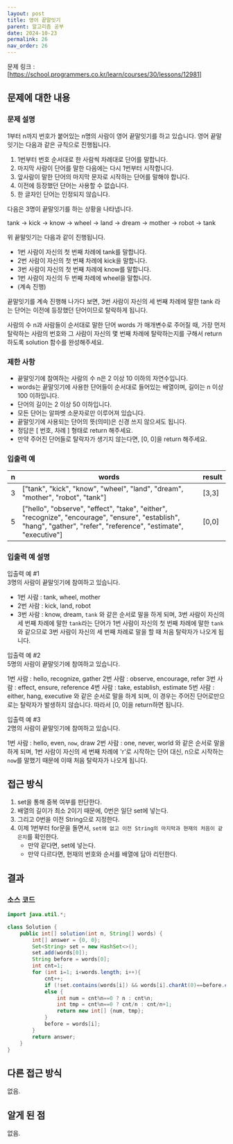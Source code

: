 ```yaml
---
layout: post
title: 영어 끝말잇기
parent: 알고리즘 공부
date: 2024-10-23
permalink: 26
nav_order: 26
---
```


문제 링크 : [https://school.programmers.co.kr/learn/courses/30/lessons/12981]

## 문제에 대한 내용

### 문제 설명

1부터 n까지 번호가 붙어있는 n명의 사람이 영어 끝말잇기를 하고 있습니다. 영어 끝말잇기는 다음과 같은 규칙으로 진행됩니다.

1. 1번부터 번호 순서대로 한 사람씩 차례대로 단어를 말합니다.
1. 마지막 사람이 단어를 말한 다음에는 다시 1번부터 시작합니다.
1. 앞사람이 말한 단어의 마지막 문자로 시작하는 단어를 말해야 합니다.
1. 이전에 등장했던 단어는 사용할 수 없습니다.
1. 한 글자인 단어는 인정되지 않습니다.

다음은 3명이 끝말잇기를 하는 상황을 나타냅니다.

tank → kick → know → wheel → land → dream → mother → robot → tank

위 끝말잇기는 다음과 같이 진행됩니다.

- 1번 사람이 자신의 첫 번째 차례에 tank를 말합니다.
- 2번 사람이 자신의 첫 번째 차례에 kick을 말합니다.
- 3번 사람이 자신의 첫 번째 차례에 know를 말합니다.
- 1번 사람이 자신의 두 번째 차례에 wheel을 말합니다.
- (계속 진행)

끝말잇기를 계속 진행해 나가다 보면, 3번 사람이 자신의 세 번째 차례에 말한 tank 라는 단어는 이전에 등장했던 단어이므로 탈락하게 됩니다.

사람의 수 n과 사람들이 순서대로 말한 단어 words 가 매개변수로 주어질 때, 가장 먼저 탈락하는 사람의 번호와 그 사람이 자신의 몇 번째 차례에 탈락하는지를 구해서 return 하도록 solution 함수를 완성해주세요.

### 제한 사항

- 끝말잇기에 참여하는 사람의 수 n은 2 이상 10 이하의 자연수입니다.
- words는 끝말잇기에 사용한 단어들이 순서대로 들어있는 배열이며, 길이는 n 이상 100 이하입니다.
- 단어의 길이는 2 이상 50 이하입니다.
- 모든 단어는 알파벳 소문자로만 이루어져 있습니다.
- 끝말잇기에 사용되는 단어의 뜻(의미)은 신경 쓰지 않으셔도 됩니다.
- 정답은 [ 번호, 차례 ] 형태로 return 해주세요.
- 만약 주어진 단어들로 탈락자가 생기지 않는다면, [0, 0]을 return 해주세요.

### 입출력 예

| n   | words                                                                                                                                                              | result |
| --- | ------------------------------------------------------------------------------------------------------------------------------------------------------------------ | ------ |
| 3   | ["tank", "kick", "know", "wheel", "land", "dream", "mother", "robot", "tank"]                                                                                      | [3,3]  |
| 5   | ["hello", "observe", "effect", "take", "either", "recognize", "encourage", "ensure", "establish", "hang", "gather", "refer", "reference", "estimate", "executive"] | [0,0]  |

### 입출력 예 설명

입출력 예 #1  
3명의 사람이 끝말잇기에 참여하고 있습니다.

- 1번 사람 : tank, wheel, mother
- 2번 사람 : kick, land, robot
- 3번 사람 : know, dream, `tank`
  와 같은 순서로 말을 하게 되며, 3번 사람이 자신의 세 번째 차례에 말한 `tank`라는 단어가 1번 사람이 자신의 첫 번째 차례에 말한 `tank`와 같으므로 3번 사람이 자신의 세 번째 차례로 말을 할 때 처음 탈락자가 나오게 됩니다.

입출력 예 #2  
5명의 사람이 끝말잇기에 참여하고 있습니다.

1번 사람 : hello, recognize, gather
2번 사람 : observe, encourage, refer
3번 사람 : effect, ensure, reference
4번 사람 : take, establish, estimate
5번 사람 : either, hang, executive
와 같은 순서로 말을 하게 되며, 이 경우는 주어진 단어로만으로는 탈락자가 발생하지 않습니다. 따라서 [0, 0]을 return하면 됩니다.

입출력 예 #3  
2명의 사람이 끝말잇기에 참여하고 있습니다.

1번 사람 : hello, even, `now`, draw
2번 사람 : one, never, world
와 같은 순서로 말을 하게 되며, 1번 사람이 자신의 세 번째 차례에 'r'로 시작하는 단어 대신, n으로 시작하는 `now`를 말했기 때문에 이때 처음 탈락자가 나오게 됩니다.

## 접근 방식

1. set을 통해 중복 여부를 판단한다.
1. 배열의 길이가 최소 2이기 때문에, 0번은 일단 set에 넣는다.
1. 그리고 0번을 이전 String으로 지정한다.
1. 이제 1번부터 for문을 돌면서, `set에 없고 이전 String의 마지막과 현재의 처음이 같은지`를 확인한다.
   - 만약 같다면, set에 넣는다.
   - 만약 다르다면, 현재의 번호와 순서를 배열에 담아 리턴한다.

## 결과

### 소스 코드

```java
import java.util.*;

class Solution {
    public int[] solution(int n, String[] words) {
        int[] answer = {0, 0};
        Set<String> set = new HashSet<>();
        set.add(words[0]);
        String before = words[0];
        int cnt=1;
        for (int i=1; i<words.length; i++){
            cnt++;
            if (!set.contains(words[i]) && words[i].charAt(0)==before.charAt(before.length()-1)) set.add(words[i]);
            else {
                int num = cnt%n==0 ? n : cnt%n;
                int tmp = cnt%n==0 ? cnt/n : cnt/n+1;
                return new int[] {num, tmp};
            }
            before = words[i];
        }
        return answer;
    }
}
```

## 다른 접근 방식

없음.

## 알게 된 점

없음.

[https://school.programmers.co.kr/learn/courses/30/lessons/12981]: https://school.programmers.co.kr/learn/courses/30/lessons/12981
